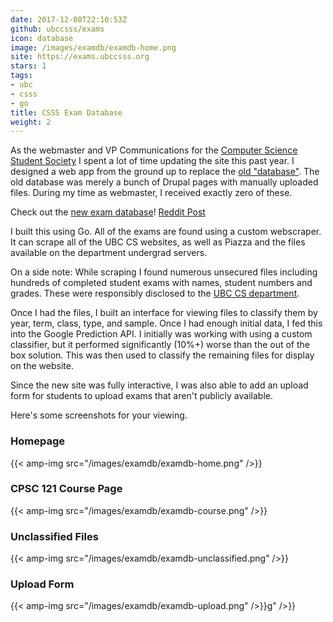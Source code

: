 ```yaml
---
date: 2017-12-08T22:10:53Z
github: ubccsss/exams
icon: database
image: /images/examdb/examdb-home.png
site: https://exams.ubccsss.org
stars: 1
tags:
- ubc
- csss
- go
title: CSSS Exam Database
weight: 2
---
```

As the webmaster and VP Communications for the [Computer Science Student
Society](https://ubccsss.org/) I spent a lot of time updating the site this past
year. I designed a web app from the ground up to replace the [old
"database"](https://ubccsss.org/services/exams). The old database was merely a
bunch of Drupal pages with manually uploaded files. During my time as webmaster,
I received exactly zero of these.

Check out the [new exam database](https://exams.ubccsss.org/)!
[Reddit Post](https://www.reddit.com/r/UBC/comments/64gjcv/the_csss_exam_database_has_been_redesigned_and/)

I built this using Go. All of the exams are found using a custom webscraper. It
can scrape all of the UBC CS websites, as well as Piazza and the files available
on the department undergrad servers.

On a side note: While scraping I found numerous unsecured files including
hundreds of completed student exams with names, student numbers and grades.
These were responsibly disclosed to the
[UBC CS department](https://www.cs.ubc.ca/).

Once I had the files, I built an interface for viewing files to classify them by
year, term, class, type, and sample. Once I had enough initial data, I fed this
into the Google Prediction API. I initially was working with using a custom
classifier, but it performed significantly (10%+) worse than the out of the box
solution. This was then used to classify the remaining files for display on the
website.

Since the new site was fully interactive, I was also able to add an upload form
for students to upload exams that aren't publicly available.


Here's some screenshots for your viewing.

### Homepage

{{< amp-img src="/images/examdb/examdb-home.png" />}}

### CPSC 121 Course Page

{{< amp-img src="/images/examdb/examdb-course.png" />}}

### Unclassified Files

{{< amp-img src="/images/examdb/examdb-unclassified.png" />}}

### Upload Form

{{< amp-img src="/images/examdb/examdb-upload.png" />}}g" />}}

